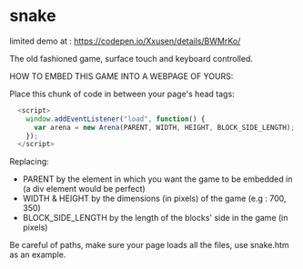 # snake
limited demo at : https://codepen.io/Xxusen/details/BWMrKo/

The old fashioned game, surface touch and keyboard controlled. 

HOW TO EMBED THIS GAME INTO A WEBPAGE OF YOURS:

Place this chunk of code in between your page's head tags:
```javascript
  <script>
    window.addEventListener("load", function() {
      var arena = new Arena(PARENT, WIDTH, HEIGHT, BLOCK_SIDE_LENGTH);
    });
  </script>
```

Replacing:

  * PARENT by the element in which you want the game to be embedded in (a div element would be perfect)
  * WIDTH & HEIGHT by the dimensions (in pixels) of the game (e.g : 700, 350)
  * BLOCK_SIDE_LENGTH by the length of the blocks' side in the game (in pixels)


Be careful of paths, make sure your page loads all the files, use snake.htm as an example.
